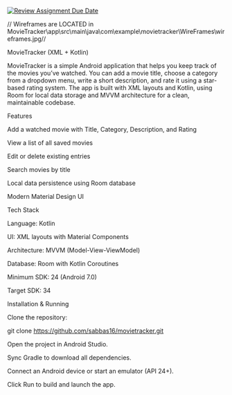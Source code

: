 [![Review Assignment Due Date](https://classroom.github.com/assets/deadline-readme-button-22041afd0340ce965d47ae6ef1cefeee28c7c493a6346c4f15d667ab976d596c.svg)](https://classroom.github.com/a/zHeiFeFc)


// Wireframes are LOCATED in MovieTracker\app\src\main\java\com\example\movietracker\WireFrames\wireframes.jpg//


MovieTracker (XML + Kotlin)

MovieTracker is a simple Android application that helps you keep track of the movies you’ve watched. You can add a movie title, choose a category from a dropdown menu, write a short description, and rate it using a star-based rating system. The app is built with XML layouts and Kotlin, using Room for local data storage and MVVM architecture for a clean, maintainable codebase.

Features

Add a watched movie with Title, Category, Description, and Rating

View a list of all saved movies

Edit or delete existing entries

Search movies by title

Local data persistence using Room database

Modern Material Design UI

Tech Stack

Language: Kotlin

UI: XML layouts with Material Components

Architecture: MVVM (Model-View-ViewModel)

Database: Room with Kotlin Coroutines

Minimum SDK: 24 (Android 7.0)

Target SDK: 34

Installation & Running

Clone the repository:

git clone https://github.com/sabbas16/movietracker.git

Open the project in Android Studio.

Sync Gradle to download all dependencies.

Connect an Android device or start an emulator (API 24+).

Click Run to build and launch the app.



